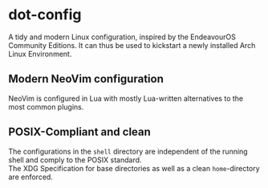 # dot-config
A tidy and modern Linux configuration, inspired by the EndeavourOS Community Editions. It can thus be used to kickstart a newly installed Arch Linux Environment.

## Modern NeoVim configuration
NeoVim is configured in Lua with mostly Lua-written alternatives to the most common plugins.

## POSIX-Compliant and clean
The configurations in the ``shell`` directory are independent of the running shell and comply to the POSIX standard. \
The XDG Specification for base directories as well as a clean ``home``-directory are enforced.

